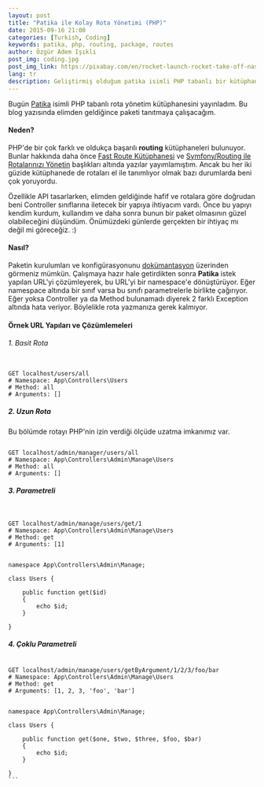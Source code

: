 ```yaml
---
layout: post
title: "Patika ile Kolay Rota Yönetimi (PHP)"
date: 2015-09-16 21:00
categories: [Turkish, Coding]
keywords: patika, php, routing, package, routes
author: Özgür Adem Işıklı
post_img: coding.jpg
post_img_link: https://pixabay.com/en/rocket-launch-rocket-take-off-nasa-67643
lang: tr
description: Geliştirmiş olduğum patika isimli PHP tabanlı bir kütüphane hakkında yazmış olduğum bir bilgilendirme yazısı.
---
```


Bugün [Patika](http://ozguradem.net/patika) isimli PHP tabanlı rota yönetim kütüphanesini yayınladım. Bu blog yazısında elimden geldiğince paketi tanıtmaya çalışacağım.

#### Neden?

PHP'de bir çok farklı ve oldukça başarılı **routing** kütüphaneleri bulunuyor. Bunlar hakkında daha önce [Fast Route Kütüphanesi](php/2015/04/17/fast-route-kutuphanesi) ve [Symfony/Routing ile Rotalarınızı Yönetin](php/2015/02/04/symfony-routing-ile-rotalarinizi-yonetin) başlıkları altında yazılar yayımlamıştım. Ancak bu her iki güzide kütüphanede de rotaları el ile tanımlıyor olmak bazı durumlarda beni çok yoruyordu.

Özellikle API tasarlarken, elimden geldiğinde hafif ve rotalara göre doğrudan beni Controller sınıflarına iletecek bir yapıya ihtiyacım vardı. Önce bu yapıyı kendim kurdum, kullandım ve daha sonra bunun bir paket olmasının güzel olabileceğini düşündüm. Önümüzdeki günlerde gerçekten bir ihtiyaç mı değil mi göreceğiz. :)

#### Nasıl?

Paketin kurulumları ve konfigürasyonunu [dokümantasyon](http://ozguradem.net/patika) üzerinden görmeniz mümkün. Çalışmaya hazır hale getirdikten sonra **Patika** istek yapılan URL'yi çözümleyerek, bu URL'yi bir namespace'e dönüştürüyor. Eğer namespace altında bir sınıf varsa bu sınıfı parametrelerle birlikte çağırıyor. Eğer yoksa Controller ya da Method bulunamadı diyerek 2 farklı Exception altında hata veriyor. Böylelikle rota yazmanıza gerek kalmıyor.

#### Örnek URL Yapıları ve Çözümlemeleri

###### 1. Basit Rota

<pre><code class="language-php">
GET localhost/users/all
# Namespace: App\Controllers\Users
# Method: all
# Arguments: []
</code></pre>

##### 2. Uzun Rota

Bu bölümde rotayı PHP'nin izin verdiği ölçüde uzatma imkanımız var.

<pre><code class="language-php">
GET localhost/admin/manager/users/all
# Namespace: App\Controllers\Admin\Manage\Users
# Method: all
# Arguments: []
</code></pre>

##### 3. Parametreli

<pre><code class="language-php">

GET localhost/admin/manage/users/get/1 
# Namespace: App\Controllers\Admin\Manage\Users
# Method: get
# Arguments: [1]
</code></pre>

<pre><code class="language-php">
namespace App\Controllers\Admin\Manage;

class Users {

    public function get($id)
    {
        echo $id;
    }

}
</code></pre>

##### 4. Çoklu Parametreli

<pre><code class="language-php">
GET localhost/admin/manage/users/getByArgument/1/2/3/foo/bar 
# Namespace: App\Controllers\Admin\Manage\Users
# Method: get
# Arguments: [1, 2, 3, 'foo', 'bar']
</code></pre>

<pre><code class="language-php">
namespace App\Controllers\Admin\Manage;

class Users {

    public function get($one, $two, $three, $foo, $bar)
    {
        echo $id;
    }

}
```
</code></pre>
